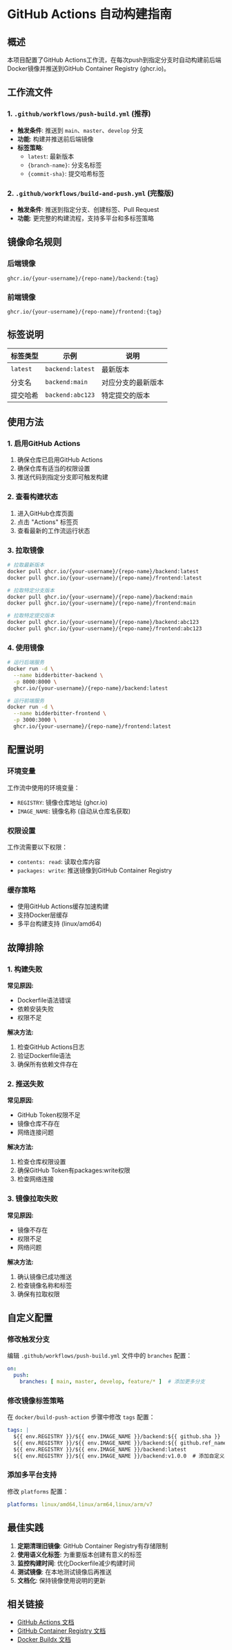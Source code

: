 # GitHub Actions 自动构建指南

## 概述

本项目配置了GitHub Actions工作流，在每次push到指定分支时自动构建前后端Docker镜像并推送到GitHub Container Registry (ghcr.io)。

## 工作流文件

### 1. `.github/workflows/push-build.yml` (推荐)
- **触发条件**: 推送到 `main`、`master`、`develop` 分支
- **功能**: 构建并推送前后端镜像
- **标签策略**: 
  - `latest`: 最新版本
  - `{branch-name}`: 分支名标签
  - `{commit-sha}`: 提交哈希标签

### 2. `.github/workflows/build-and-push.yml` (完整版)
- **触发条件**: 推送到指定分支、创建标签、Pull Request
- **功能**: 更完整的构建流程，支持多平台和多标签策略

## 镜像命名规则

### 后端镜像
```
ghcr.io/{your-username}/{repo-name}/backend:{tag}
```

### 前端镜像
```
ghcr.io/{your-username}/{repo-name}/frontend:{tag}
```

## 标签说明

| 标签类型 | 示例 | 说明 |
|---------|------|------|
| `latest` | `backend:latest` | 最新版本 |
| 分支名 | `backend:main` | 对应分支的最新版本 |
| 提交哈希 | `backend:abc123` | 特定提交的版本 |

## 使用方法

### 1. 启用GitHub Actions

1. 确保仓库已启用GitHub Actions
2. 确保仓库有适当的权限设置
3. 推送代码到指定分支即可触发构建

### 2. 查看构建状态

1. 进入GitHub仓库页面
2. 点击 "Actions" 标签页
3. 查看最新的工作流运行状态

### 3. 拉取镜像

```bash
# 拉取最新版本
docker pull ghcr.io/{your-username}/{repo-name}/backend:latest
docker pull ghcr.io/{your-username}/{repo-name}/frontend:latest

# 拉取特定分支版本
docker pull ghcr.io/{your-username}/{repo-name}/backend:main
docker pull ghcr.io/{your-username}/{repo-name}/frontend:main

# 拉取特定提交版本
docker pull ghcr.io/{your-username}/{repo-name}/backend:abc123
docker pull ghcr.io/{your-username}/{repo-name}/frontend:abc123
```

### 4. 使用镜像

```bash
# 运行后端服务
docker run -d \
  --name bidderbitter-backend \
  -p 8000:8000 \
  ghcr.io/{your-username}/{repo-name}/backend:latest

# 运行前端服务
docker run -d \
  --name bidderbitter-frontend \
  -p 3000:3000 \
  ghcr.io/{your-username}/{repo-name}/frontend:latest
```

## 配置说明

### 环境变量

工作流中使用的环境变量：

- `REGISTRY`: 镜像仓库地址 (ghcr.io)
- `IMAGE_NAME`: 镜像名称 (自动从仓库名获取)

### 权限设置

工作流需要以下权限：
- `contents: read`: 读取仓库内容
- `packages: write`: 推送镜像到GitHub Container Registry

### 缓存策略

- 使用GitHub Actions缓存加速构建
- 支持Docker层缓存
- 多平台构建支持 (linux/amd64)

## 故障排除

### 1. 构建失败

**常见原因:**
- Dockerfile语法错误
- 依赖安装失败
- 权限不足

**解决方法:**
1. 检查GitHub Actions日志
2. 验证Dockerfile语法
3. 确保所有依赖文件存在

### 2. 推送失败

**常见原因:**
- GitHub Token权限不足
- 镜像仓库不存在
- 网络连接问题

**解决方法:**
1. 检查仓库权限设置
2. 确保GitHub Token有packages:write权限
3. 检查网络连接

### 3. 镜像拉取失败

**常见原因:**
- 镜像不存在
- 权限不足
- 网络问题

**解决方法:**
1. 确认镜像已成功推送
2. 检查镜像名称和标签
3. 确保有拉取权限

## 自定义配置

### 修改触发分支

编辑 `.github/workflows/push-build.yml` 文件中的 `branches` 配置：

```yaml
on:
  push:
    branches: [ main, master, develop, feature/* ]  # 添加更多分支
```

### 修改镜像标签策略

在 `docker/build-push-action` 步骤中修改 `tags` 配置：

```yaml
tags: |
  ${{ env.REGISTRY }}/${{ env.IMAGE_NAME }}/backend:${{ github.sha }}
  ${{ env.REGISTRY }}/${{ env.IMAGE_NAME }}/backend:${{ github.ref_name }}
  ${{ env.REGISTRY }}/${{ env.IMAGE_NAME }}/backend:latest
  ${{ env.REGISTRY }}/${{ env.IMAGE_NAME }}/backend:v1.0.0  # 添加自定义标签
```

### 添加多平台支持

修改 `platforms` 配置：

```yaml
platforms: linux/amd64,linux/arm64,linux/arm/v7
```

## 最佳实践

1. **定期清理旧镜像**: GitHub Container Registry有存储限制
2. **使用语义化标签**: 为重要版本创建有意义的标签
3. **监控构建时间**: 优化Dockerfile减少构建时间
4. **测试镜像**: 在本地测试镜像后再推送
5. **文档化**: 保持镜像使用说明的更新

## 相关链接

- [GitHub Actions 文档](https://docs.github.com/en/actions)
- [GitHub Container Registry 文档](https://docs.github.com/en/packages/working-with-a-github-packages-registry/working-with-the-container-registry)
- [Docker Buildx 文档](https://docs.docker.com/buildx/) 